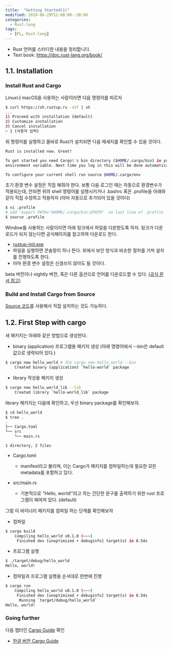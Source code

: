 ```yaml
---
title:  "Getting Started(1)"
modified: 2019-06-29T12:00:00-:30:00
categories:
  - Rust-lang
tags:
  - [PL, Rust-lang]
---
```


* Rust 언어를 스터디한 내용을 정리합니다.
* Text book: https://doc.rust-lang.org/book/

## 1.1. Installation

### Install Rust and Cargo

Linux나 macOS을 사용하는 사람이라면 다음 명령어를 따르자

```bash
$ curl https://sh.rustup.rs -sSf | sh
...
1) Proceed with installation (default)
2) Customize installation
3) Cancel installation
> 1 (사용자 입력)
```

위 명령어를 실행하고 올바로 Rust가 설치되면 다음 메세지를 확인할 수 있을 것이다.

```bash
Rust is installed now. Great!

To get started you need Cargo\'s bin directory ($HOME/.cargo/bin) in your PATH
environment variable. Next time you log in this will be done automatically.

To configure your current shell run source $HOME/.cargo/env
```

초기 환경 변수 설정은 직접 해줘야 한다. 보통 다음 로그인 때는 자동으로 환경변수가 적용되는데, 안되면 위의 shell 명령어를 실행시키거나 .bashrc 혹은 .profile을 아래와 같이 직접 수정하고 적용하자 (아마 자동으로 추가되어 있을 것이다)

```bash
$ vi .profile
# add 'export PATH="$HOME/.cargo/bin:$PATH"  on last line of .profile
$ source .profile
```

Window를 사용하는 사람이라면 아래 링크에서 파일을 다운받도록 하자. 링크가 다운로드가 되지 않는다면 공식페이지를 참고하여 다운로드 한다.
- [rustup-init.exe](https://win.rustup.rs/)
- 파일을 실행하면 콘솔창이 하나 뜬다. 위에서 보인 방식과 비슷한 절차를 거쳐 설치를 진행하도록 한다.
- 아마 환경 변수 설정은 신경쓰지 않아도 될 것이다.

beta 버전이나 nightly 버전, 혹은 다른 옵션으로 언어를 다운로드할 수 있다. [(공식 문서 참고)](https://doc.rust-lang.org/cargo/getting-started/installation.html)

### Build and Install Cargo from Source

[Source 코드](https://github.com/rust-lang/cargo#compiling-from-source)를 사용해서 직접 설치하는 것도 가능하다.


## 1.2. First Step with cargo

새 패키지는 아래와 같은 방법으로 생성한다.
- binary (application) 프로그램용 패키지 생성 (아래 명령어에서 --bin은 default 값으로 생략되어 있다.)
```bash
$ cargo new hello_world # 또는 cargo new hello_world --bin
    Created binary (application) `hello-world` package
```

- library 작성용 패키지 생성
```bash
$ cargo new hello_world_lib --lib
    Created library `hello-world_lib` package
```

library 패키지는 다음에 확인하고, 우선 binary package를 확인해보자.
```bash
$ cd hello_world
$ tree .
.
├── Cargo.toml
└── src
    └── main.rs

1 directory, 2 files
```

- Cargo.toml
    - manifest라고 불리며, 이는 Cargo가 패키지를 컴파일하는데 필요한 모든 metadata를 포함하고 있다.

- src/main.rs
    - 기본적으로 "Hello, world!"라고 하는 간단한 문구를 출력하기 위한 rust 프로그램이 짜여져 있다. (default)

그럼 이 바이너리 패키지를 컴파일 하는 단계를 확인해보자
- 컴파일
```bash
$ cargo build
    Compiling hello_world v0.1.0 (~~~)
     Finished dev [unoptimized + debuginfo] target(s) in 0.54s
```

- 프로그램 실행
```bash
$ ./target/debug/hello_world
Hello, world!
```

- 컴파일과 프로그램 실행을 순서대로 한번에 진행
```bash
$ cargo run
    Compiling hello_world v0.1.0 (~~~)
     Finished dev [unoptimized + debuginfo] target(s) in 0.54s
      Running `target/debug/hello_world`
Hello, world!
```

### Going further
다음 챕터인 [Cargo Guide](https://doc.rust-lang.org/cargo/guide/index.html) 확인
- [한글 버전 Cargo Guide]()
